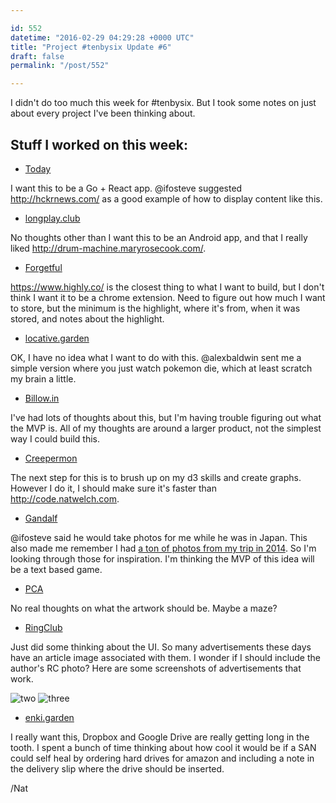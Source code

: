 ```yaml
---

id: 552
datetime: "2016-02-29 04:29:28 +0000 UTC"
title: "Project #tenbysix Update #6"
draft: false
permalink: "/post/552"

---
```


I didn't do too much this week for #tenbysix. But I took some notes on just about every project I've been thinking about.

## Stuff I worked on this week:

 - [Today](https://github.com/icco/today)

I want this to be a Go + React app. @ifosteve suggested http://hckrnews.com/ as a good example of how to display content like this.

 - [longplay.club](https://github.com/icco/longplay.club)

No thoughts other than I want this to be an Android app, and that I really liked http://drum-machine.maryrosecook.com/. 

 - [Forgetful](https://github.com/icco/forgetful)

https://www.highly.co/ is the closest thing to what I want to build, but I don't think I want it to be a chrome extension. Need to figure out how much I want to store, but the minimum is the highlight, where it's from, when it was stored, and notes about the highlight.

 - [locative.garden](https://github.com/icco/locative.garden)

OK, I have no idea what I want to do with this. @alexbaldwin sent me a simple version where you just watch pokemon die, which at least scratch my brain a little.

 - [Billow.in](https://github.com/icco/billowin)

I've had lots of thoughts about this, but I'm having trouble figuring out what the MVP is. All of my thoughts are around a larger product, not the simplest way I could build this.

 - [Creepermon](https://github.com/icco/creepermon)

The next step for this is to brush up on my d3 skills and create graphs. However I do it, I should make sure it's faster than http://code.natwelch.com.

 - [Gandalf](https://github.com/icco/gandalf)

@ifosteve said he would take photos for me while he was in Japan. This also made me remember I had [a ton of photos from my trip in 2014](https://www.flickr.com/photos/icco/albums/72157645083974781). So I'm looking through those for inspiration. I'm thinking the MVP of this idea will be a text based game.

 - [PCA](https://github.com/icco/pca)

No real thoughts on what the artwork should be. Maybe a maze?

 - [RingClub](https://github.com/icco/ringclub)

Just did some thinking about the UI. So many advertisements these days have an article image associated with them. I wonder if I should include the author's RC photo? Here are some screenshots of advertisements that work.

![two](http://cl.natw.me/fHiu/d) ![three](http://cl.natw.me/fHjc/d)

 - [enki.garden](https://github.com/icco/enki.garden)

I really want this, Dropbox and Google Drive are really getting long in the tooth. I spent a bunch of time thinking about how cool it would be if a SAN could self heal by ordering hard drives for amazon and including a note in the delivery slip where the drive should be inserted.

/Nat

